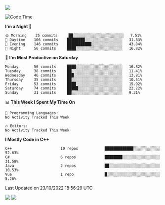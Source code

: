 ![](https://komarev.com/ghpvc/?username=lilpidgey&color=red)
<!--START_SECTION:waka-->
![Code Time](http://img.shields.io/badge/Code%20Time-1%2C353%20hrs%2059%20mins-blue)

**I'm a Night 🦉** 

```text
🌞 Morning    25 commits     ██░░░░░░░░░░░░░░░░░░░░░░░   7.51% 
🌆 Daytime    106 commits    ████████░░░░░░░░░░░░░░░░░   31.83% 
🌃 Evening    146 commits    ███████████░░░░░░░░░░░░░░   43.84% 
🌙 Night      56 commits     ████░░░░░░░░░░░░░░░░░░░░░   16.82%

```
📅 **I'm Most Productive on Saturday** 

```text
Monday       56 commits     ████░░░░░░░░░░░░░░░░░░░░░   16.82% 
Tuesday      38 commits     ██░░░░░░░░░░░░░░░░░░░░░░░   11.41% 
Wednesday    46 commits     ███░░░░░░░░░░░░░░░░░░░░░░   13.81% 
Thursday     35 commits     ██░░░░░░░░░░░░░░░░░░░░░░░   10.51% 
Friday       53 commits     ████░░░░░░░░░░░░░░░░░░░░░   15.92% 
Saturday     74 commits     █████░░░░░░░░░░░░░░░░░░░░   22.22% 
Sunday       31 commits     ██░░░░░░░░░░░░░░░░░░░░░░░   9.31%

```


📊 **This Week I Spent My Time On** 

```text
💬 Programming Languages: 
No Activity Tracked This Week

🔥 Editors: 
No Activity Tracked This Week

```

**I Mostly Code in C++** 

```text
C++                      10 repos            █████████████░░░░░░░░░░░░   52.63% 
C#                       6 repos             ████████░░░░░░░░░░░░░░░░░   31.58% 
Java                     2 repos             ██░░░░░░░░░░░░░░░░░░░░░░░   10.53% 
Vue                      1 repo              █░░░░░░░░░░░░░░░░░░░░░░░░   5.26%

```



 Last Updated on 23/10/2022 18:56:29 UTC
<!--END_SECTION:waka-->
![](https://hit.yhype.me/github/profile?user_id=42968544)
![](https://komarev.com/ghpvc/?lilpidgey)
